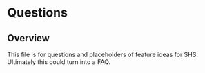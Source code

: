 # Questions
## Overview
This file is for questions and placeholders of feature ideas for SHS.  Ultimately this could turn into a FAQ.